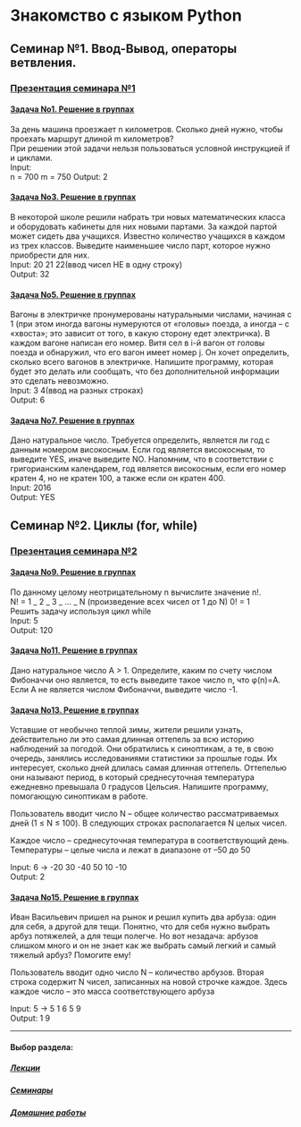 # Знакомство с языком Python

## Семинар №1. Ввод-Вывод, операторы ветвления.

### [Презентация семинара №1](https://gbcdn.mrgcdn.ru/uploads/asset/4930953/attachment/d82b5c9437fe83c67401681b4ab00c6c.pdf)

#### [Задача No1. Решение в группах](https://github.com/asmuz/GB_Python_Start/blob/main/seminars/s01-01.py)

За день машина проезжает n километров. Сколько дней нужно, чтобы проехать маршрут длиной m километров?  
При решении этой задачи нельзя пользоваться условной инструкцией if и циклами.  
Input:  
n = 700 m = 750 Output: 2

#### [Задача No3. Решение в группах](https://github.com/asmuz/GB_Python_Start/blob/main/seminars/s01-03.py)

В некоторой школе решили набрать три новых математических класса и оборудовать кабинеты для
них новыми партами. За каждой партой может сидеть два учащихся. Известно количество учащихся в
каждом из трех классов. Выведите наименьшее число парт, которое нужно приобрести для них.  
Input: 20 21 22(ввод чисел НЕ в одну строку)  
Output: 32

#### [Задача No5. Решение в группах](https://github.com/asmuz/GB_Python_Start/blob/main/seminars/s01-05.py)

Вагоны в электричке пронумерованы натуральными числами, начиная с 1 (при этом иногда вагоны
нумеруются от «головы» поезда, а иногда – с «хвоста»; это зависит от того, в какую сторону едет
электричка). В каждом вагоне написан его номер. Витя сел в i-й вагон от головы поезда и обнаружил,
что его вагон имеет номер j. Он хочет определить, сколько всего вагонов в электричке. Напишите
программу, которая будет это делать или сообщать, что без дополнительной информации это сделать
невозможно.  
Input: 3 4(ввод на разных строках)  
Output: 6

#### [Задача No7. Решение в группах](https://github.com/asmuz/GB_Python_Start/blob/main/seminars/s01-07.py)

Дано натуральное число. Требуется определить, является ли год с данным номером високосным. Если
год является високосным, то выведите YES, иначе выведите NO. Напомним, что в соответствии с
григорианским календарем, год является високосным, если его номер кратен 4, но не кратен
100, а также если он кратен 400.  
Input: 2016  
Output: YES

## Семинар №2. Циклы (for, while)

### [Презентация семинара №2](https://gbcdn.mrgcdn.ru/uploads/asset/4930992/attachment/4031c5d21a9bd876a43d8e448cfc490b.pdf)

#### [Задача No9. Решение в группах](https://github.com/asmuz/GB_Python_Start/blob/main/seminars/s02-09.py)

По данному целому неотрицательному n вычислите значение n!.  
N! = 1 _ 2 _ 3 _ ... _ N (произведение всех чисел от 1 до N) 0! = 1  
Решить задачу используя цикл while  
Input: 5  
Output: 120

#### [Задача No11. Решение в группах](https://github.com/asmuz/GB_Python_Start/blob/main/seminars/s02-11.py)

Дано натуральное число A > 1. Определите, каким по счету числом Фибоначчи
оно является, то есть выведите такое число n, что φ(n)=A. Если А не является
числом Фибоначчи, выведите число -1.

#### [Задача No13. Решение в группах](https://github.com/asmuz/GB_Python_Start/blob/main/seminars/s02-13.py)

Уставшие от необычно теплой зимы, жители решили узнать, действительно ли это самая длинная оттепель за всю историю
наблюдений за погодой. Они обратились к синоптикам, а те, в свою очередь, занялись исследованиями статистики за
прошлые годы. Их интересует, сколько дней длилась самая длинная оттепель. Оттепелью они называют период, в
который среднесуточная температура ежедневно превышала 0 градусов Цельсия. Напишите программу, помогающую
синоптикам в работе.

Пользователь вводит число N – общее количество рассматриваемых дней (1 ≤ N ≤ 100). В следующих строках
располагается N целых чисел.

Каждое число – среднесуточная температура в соответствующий день. Температуры – целые числа и лежат в
диапазоне от –50 до 50

Input: 6 -> -20 30 -40 50 10 -10  
Output: 2

#### [Задача No15. Решение в группах](https://github.com/asmuz/GB_Python_Start/blob/main/seminars/s02-15.py)

Иван Васильевич пришел на рынок и решил купить два арбуза: один для себя, а другой для тещи.
Понятно, что для себя нужно выбрать арбуз потяжелей, а для тещи полегче. Но вот незадача:
арбузов слишком много и он не знает как же выбрать самый легкий и самый тяжелый арбуз? Помогите ему!

Пользователь вводит одно число N – количество арбузов. Вторая строка содержит N чисел,
записанных на новой строчке каждое. Здесь каждое число – это масса соответствующего арбуза

Input: 5 -> 5 1 6 5 9  
Output: 1 9

---

#### Выбор раздела:

##### [Лекции](https://github.com/asmuz/GB_Python_Start/tree/main/lections)

##### [Семинары](https://github.com/asmuz/GB_Python_Start/tree/main/seminars)

##### [Домашние работы](https://github.com/asmuz/GB_Python_Start/tree/main/homework)
